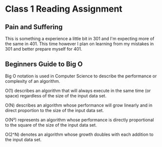 # Class 1 Reading Assignment

## Pain and Suffering

This is something a experience a little bit in 301 and I'm expecting more of the same in 401. This time however I plan on learning from my mistakes in 301 and better prepare myself for 401.

## Beginners Guide to Big O

Big O notation is used in Computer Science to describe the performance or complexity of an algorithm.


O(1) describes an algorithm that will always execute in the same time (or space) regardless of the size of the input data set.

O(N) describes an algorithm whose performance will grow linearly and in direct proportion to the size of the input data set.

O(N²) represents an algorithm whose performance is directly proportional to the square of the size of the input data set.

O(2^N) denotes an algorithm whose growth doubles with each addition to the input data set.

